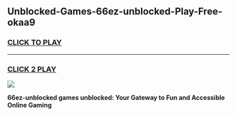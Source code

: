 
## Unblocked-Games-66ez-unblocked-Play-Free-okaa9
<h3>
<a href="https://premium76.site?title=66ez-unblocked&ref=23A">CLICK TO PLAY</a></h3>
<hr>

<h3>
<a href="https://premium76.site?title=66ez-unblocked&ref=23A">CLICK 2 PLAY</a>
  
</h3>

<a href="https://premium76.site?title=66ez-unblocked&ref=23A"><img src="https://clearcache.store/games.png"></a>


**66ez-unblocked games unblocked: Your Gateway to Fun and Accessible Online Gaming**
